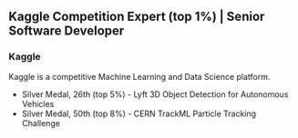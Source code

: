## Kaggle Competition Expert (top 1%) | Senior Software Developer

### Kaggle
Kaggle is a competitive Machine Learning and Data Science platform.

- Silver Medal, 26th (top 5%) - Lyft 3D Object Detection for Autonomous Vehicles
- Silver Medal, 50th (top 8%) - CERN TrackML Particle Tracking Challenge
